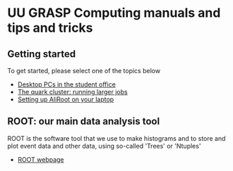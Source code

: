 # UU GRASP Computing manuals and tips and tricks

## Getting started

To get started, please select one of the topics below
  * [Desktop PCs in the student office](Desktops)
  * [The quark cluster: running larger jobs](quarkCluster)
  * [Setting up AliRoot on your laptop](laptop)

## ROOT: our main data analysis tool

ROOT is the software tool that we use to make histograms and to store and plot event data and other data, using so-called 'Trees' or 'Ntuples'
   * [ROOT webpage](https://root.cern.ch)
